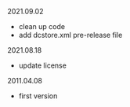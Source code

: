 2021.09.02
- clean up code
- add dcstore.xml pre-release file

2021.08.18
 * update license

2011.04.08
 * first version